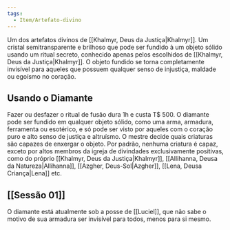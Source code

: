 ```yaml
---
tags:
  - Item/Artefato-divino
---
```

Um dos artefatos divinos de [[Khalmyr, Deus da Justiça|Khalmyr]]. Um cristal semitransparente e brilhoso que pode ser fundido à um objeto sólido usando um ritual secreto, conhecido apenas pelos escolhidos de [[Khalmyr, Deus da Justiça|Khalmyr]]. O objeto fundido se torna completamente invisível para aqueles que possuem qualquer senso de injustiça, maldade ou egoísmo no coração.

## Usando o Diamante
Fazer ou desfazer o ritual de fusão dura 1h e custa T$ 500. O diamante pode ser fundido em qualquer objeto sólido, como uma arma, armadura, ferramenta ou esotérico, e só pode ser visto por aqueles com o coração puro e alto senso de justiça e altruísmo. O mestre decide quais criaturas são capazes de enxergar o objeto. Por padrão, nenhuma criatura é capaz, exceto por altos membros da igreja de divindades exclusivamente positivas, como do próprio [[Khalmyr, Deus da Justiça|Khalmyr]], [[Allihanna, Deusa da Natureza|Allihanna]], [[Azgher, Deus-Sol|Azgher]], [[Lena, Deusa Criança|Lena]] etc.

## [[Sessão 01]]
O diamante está atualmente sob a posse de [[Luciel]], que não sabe o motivo de sua armadura ser invisível para todos, menos para si mesmo.
